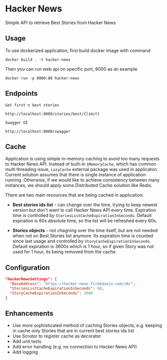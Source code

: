 # Hacker News
Simple API to retrieve Best Stories from Hacker News

## Usage

To use dockerized application, first build docker image with command

```
docker build . -t hacker-news
```

Then you can run web api on specific port, 8000 as an example
```
docker run -p 8000:80 hacker-news
```

## Endpoints

`Get first n best stories`
```
http://localhost:8000/stories/best/{limit}
```

`Swagger UI`
```
http://localhost:8000/swagger
```

## Cache

Application is using simple in-memory caching to avoid too many requests to Hacker News API. Instead of built-in `IMemoryCache`, which has common multi threading issue, `LazyCache` external package was used in applicaton.<br />
Current solution assumes that there is single instance of application running. Otherwise, if we would like to achieve consistency between many instances, we should apply some Distributed Cache solution like Redis.

There are two main resources that are being cached in application:
* <b>Best stories ids list</b> - can change over the time, trying to keep newest version but don't want to call Hacker News API every time.
Expiration time is controlled by `StoriesListCacheExpirationInSeconds`. Default expiration is 60s absolute time, so the list will be refreshed every 60s.

* <b>Stories objects</b> - not chagning over the time itself, but are not needed when not on Best Stories list anymore. Its expiration time is counted since last usage and controlled by `StoryCacheExpirationInSeconds`. Default expiration is 3600s which is 1 hour, so if given Story was not used for 1 hour, its being removed from the cache.

## Configuration
```json
"HackerNewsSettings": {
  "BaseAddress": "https://hacker-news.firebaseio.com/v0/",
  "StoriesListCacheExpirationInSeconds": 60,
  "StoryCacheExpirationInSeconds": 3600
}
```

## Enhancements
* Use more sophisticated method of caching Stories objects, e.g. keeping in cache only Stories that are in current best stories ids list
* Use Scrutor to register cache as decorator
* Add unit tests
* Add error handling (e.g. no connection to Hacker News API)
* Add logging
